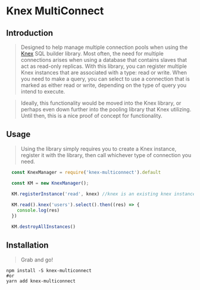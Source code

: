 # Knex MultiConnect

## Introduction

> Designed to help manage multiple connection pools when using the [Knex](https://github.com/tgriesser/knex) SQL builder library. Most often, the need for multiple connections arises when using a database that contains slaves that act as read-only replicas. With this library, you can register multiple Knex instances that are associated with a type: read or write. When you need to make a query, you can select to use a connection that is marked as either read or write, depending on the type of query you intend to execute.

> Ideally, this functionality would be moved into the Knex library, or perhaps even down further into the pooling library that Knex utilizing. Until then, this is a nice proof of concept for functionality.

## Usage

> Using the library simply requires you to create a Knex instance, register it with the library, then call whichever type of connection you need.

```javascript
  const KnexManager = require('knex-multiconnect').default

  const KM = new KnexManager();

  KM.registerInstance('read', knex) //knex is an existing knex instance, not shown to save space
  
  KM.read().knex('users').select().then((res) => {
    console.log(res)
  })

  KM.destroyAllInstances()
```

## Installation

> Grab and go!    

```console
npm install -S knex-multiconnect
#or
yarn add knex-multiconnect
```